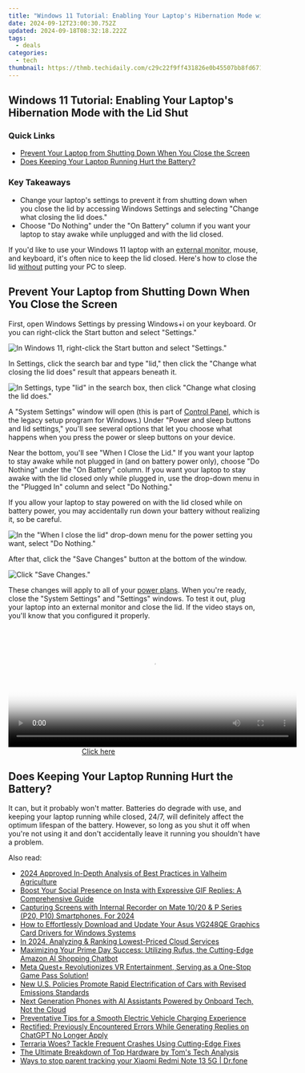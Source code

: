 ```yaml
---
title: "Windows 11 Tutorial: Enabling Your Laptop's Hibernation Mode with the Lid Shut"
date: 2024-09-12T23:00:30.752Z
updated: 2024-09-18T08:32:18.222Z
tags:
  - deals
categories:
  - tech
thumbnail: https://thmb.techidaily.com/c29c22f9ff431826e0b45507bb8fd6710d810a2c350e0ba60cc8399b6967ad03.jpg
---
```


## Windows 11 Tutorial: Enabling Your Laptop's Hibernation Mode with the Lid Shut

### Quick Links

* [Prevent Your Laptop from Shutting Down When You Close the Screen](https://vp-tips.techidaily.com/updated-2024-approved-unveiling-the-magic-of-films-mood-with-colors/)
* [Does Keeping Your Laptop Running Hurt the Battery?](https://tech-haven.techidaily.com/innovative-plot-development-with-chatgpts-nine-insights/)

### Key Takeaways

* Change your laptop's settings to prevent it from shutting down when you close the lid by accessing Windows Settings and selecting "Change what closing the lid does."
* Choose "Do Nothing" under the "On Battery" column if you want your laptop to stay awake while unplugged and with the lid closed.

 If you'd like to use your Windows 11 laptop with an [external monitor](https://desktop-recording.techidaily.com/updated-in-2024-in-depth-guide-to-2023s-leading-web-capture-applications/), mouse, and keyboard, it's often nice to keep the lid closed. Here's how to close the lid [without](https://youtube-docs.techidaily.com/ring-the-art-of-youtube-closings-inclusive-guide-for-2024/) putting your PC to sleep.

##  Prevent Your Laptop from Shutting Down When You Close the Screen

 First, open Windows Settings by pressing Windows+i on your keyboard. Or you can right-click the Start button and select "Settings."

![In Windows 11, right-click the Start button and select "Settings."](https://static1.howtogeekimages.com/wordpress/wp-content/uploads/2021/07/win11_right_click_start_settings.jpg) 

 In Settings, click the search bar and type "lid," then click the "Change what closing the lid does" result that appears beneath it.

![In Settings, type "lid" in the search box, then click "Change what closing the lid does."](https://static1.howtogeekimages.com/wordpress/wp-content/uploads/2022/08/search_lid_1.jpg) 

 A "System Settings" window will open (this is part of [Control Panel](https://facebook-clips.techidaily.com/seamless-media-exchange-transferring-facebook-content-to-whatsapp-for-2024/), which is the legacy setup program for Windows.) Under "Power and sleep buttons and lid settings," you'll see several options that let you choose what happens when you press the power or sleep buttons on your device.

 Near the bottom, you'll see "When I Close the Lid." If you want your laptop to stay awake while not plugged in (and on battery power only), choose "Do Nothing" under the "On Battery" column. If you want your laptop to stay awake with the lid closed only while plugged in, use the drop-down menu in the "Plugged In" column and select "Do Nothing."

 If you allow your laptop to stay powered on with the lid closed while on battery power, you may accidentally run down your battery without realizing it, so be careful.

![In the "When I close the lid" drop-down menu for the power setting you want, select "Do Nothing."](https://static1.howtogeekimages.com/wordpress/wp-content/uploads/2022/08/select_do_nothing.jpg) 

 After that, click the "Save Changes" button at the bottom of the window.

![Click "Save Changes."](https://static1.howtogeekimages.com/wordpress/wp-content/uploads/2022/08/click_save_changes.jpg) 

 These changes will apply to all of your [power plans](https://apple-account.techidaily.com/how-to-unlink-your-iphone-11-pro-max-from-your-apple-id-by-drfone-ios/). When you're ready, close the "System Settings" and "Settings" windows. To test it out, plug your laptop into an external monitor and close the lid. If the video stays on, you'll know that you configured it properly. 

<!-- affiliate ads begin -->
<span id="1993645">
					<video width="576" height="240" style="cursor:pointer"
           poster="//a.impactradius-go.com/display-clicktoplayimage/1993645.png"
           onclick="if(!this.playClicked){this.play();this.setAttribute('controls',true);this.playClicked=true;}">
	   <source src="//a.impactradius-go.com/display-ad/22993-1993645">
	   <img src="//a.impactradius-go.com/display-clicktoplayimage/1993645.png" style="border: none; height: 100%; width: 100%; object-fit: contain">
	</video>
	<div style="width:360px;text-align:center"><a href="javascript:window.open(decodeURIComponent('https%3A%2F%2Fhomestyler.sjv.io%2Fc%2F5597632%2F1993645%2F22993'), '_blank');void(0);">Click here</a></div>
</span>
<img height="0" width="0" src="https://imp.pxf.io/i/5597632/1993645/22993" style="position:absolute;visibility:hidden;" border="0" />
<!-- affiliate ads end -->

##  Does Keeping Your Laptop Running Hurt the Battery? 

 It can, but it probably won't matter. Batteries do degrade with use, and keeping your laptop running while closed, 24/7, will definitely affect the optimum lifespan of the battery. However, so long as you shut it off when you're not using it and don't accidentally leave it running you shouldn't have a problem.

<ins class="adsbygoogle"
     style="display:block"
     data-ad-format="autorelaxed"
     data-ad-client="ca-pub-7571918770474297"
     data-ad-slot="1223367746"></ins>

<ins class="adsbygoogle"
     style="display:block"
     data-ad-client="ca-pub-7571918770474297"
     data-ad-slot="8358498916"
     data-ad-format="auto"
     data-full-width-responsive="true"></ins>

<span class="atpl-alsoreadstyle">Also read:</span>
<div><ul>
<li><a href="https://screen-recording.techidaily.com/2024-approved-in-depth-analysis-of-best-practices-in-valheim-agriculture/"><u>2024 Approved In-Depth Analysis of Best Practices in Valheim Agriculture</u></a></li>
<li><a href="https://tech-recovery.techidaily.com/boost-your-social-presence-on-insta-with-expressive-gif-replies-a-comprehensive-guide/"><u>Boost Your Social Presence on Insta with Expressive GIF Replies: A Comprehensive Guide</u></a></li>
<li><a href="https://video-screen-grab.techidaily.com/1715860548037-capturing-screens-with-internal-recorder-on-mate-1020-and-p-series-p20-p10-smartphones-for-2024/"><u>Capturing Screens with Internal Recorder on Mate 10/20 & P Series (P20, P10) Smartphones. For 2024</u></a></li>
<li><a href="https://win-dash.techidaily.com/how-to-effortlessly-download-and-update-your-asus-vg248qe-graphics-card-drivers-for-windows-systems/"><u>How to Effortlessly Download and Update Your Asus VG248QE Graphics Card Drivers for Windows Systems</u></a></li>
<li><a href="https://extra-lessons.techidaily.com/in-2024-analyzing-and-ranking-lowest-priced-cloud-services/"><u>In 2024, Analyzing & Ranking Lowest-Priced Cloud Services</u></a></li>
<li><a href="https://some-skills.techidaily.com/maximizing-your-prime-day-success-utilizing-rufus-the-cutting-edge-amazon-ai-shopping-chatbot/"><u>Maximizing Your Prime Day Success: Utilizing Rufus, the Cutting-Edge Amazon AI Shopping Chatbot</u></a></li>
<li><a href="https://some-skills.techidaily.com/meta-questplus-revolutionizes-vr-entertainment-serving-as-a-one-stop-game-pass-solution/"><u>Meta Quest+ Revolutionizes VR Entertainment, Serving as a One-Stop Game Pass Solution!</u></a></li>
<li><a href="https://some-skills.techidaily.com/new-us-policies-promote-rapid-electrification-of-cars-with-revised-emissions-standards/"><u>New U.S. Policies Promote Rapid Electrification of Cars with Revised Emissions Standards</u></a></li>
<li><a href="https://some-skills.techidaily.com/next-generation-phones-with-ai-assistants-powered-by-onboard-tech-not-the-cloud/"><u>Next Generation Phones with AI Assistants Powered by Onboard Tech, Not the Cloud</u></a></li>
<li><a href="https://some-skills.techidaily.com/preventative-tips-for-a-smooth-electric-vehicle-charging-experience/"><u>Preventative Tips for a Smooth Electric Vehicle Charging Experience</u></a></li>
<li><a href="https://some-skills.techidaily.com/rectified-previously-encountered-errors-while-generating-replies-on-chatgpt-no-longer-apply/"><u>Rectified: Previously Encountered Errors While Generating Replies on ChatGPT No Longer Apply</u></a></li>
<li><a href="https://win-solutions.techidaily.com/terraria-woes-tackle-frequent-crashes-using-cutting-edge-fixes/"><u>Terraria Woes? Tackle Frequent Crashes Using Cutting-Edge Fixes</u></a></li>
<li><a href="https://hardware-tips.techidaily.com/the-ultimate-breakdown-of-top-hardware-by-toms-tech-analysis/"><u>The Ultimate Breakdown of Top Hardware by Tom's Tech Analysis</u></a></li>
<li><a href="https://android-location-track.techidaily.com/ways-to-stop-parent-tracking-your-xiaomi-redmi-note-13-5g-drfone-by-drfone-virtual-android/"><u>Ways to stop parent tracking your Xiaomi Redmi Note 13 5G | Dr.fone</u></a></li>
</ul></div>

